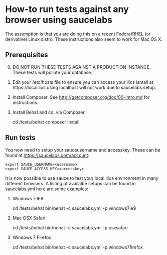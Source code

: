 How-to run tests against any browser using saucelabs
====================================================

The assumption is that you are doing this on a recent Fedora/RHEL (or derivative) Linux distro. These instructions also seem to work for Mac OS X.

Prerequisites
-------------

0. DO NOT RUN THESE TESTS AGAINST A PRODUCTION INSTANCE. These tests will pollute your database.

1. Edit your /etc/hosts file to ensure you can access your ilios isntall at https://localilios using localhost will not work due to saucelabs setup.

2. Install Composer. See http://getcomposer.org/doc/00-intro.md for instructions.

3. Install Behat and co. via Composer.

    cd <iliosroot>/tests/behat
    composer install

Run tests
---------
You now need to setup your sauceusername and accesskey.  These can be found at https://saucelabs.com/account:

    export SAUCE_USERNAME=<username>
    export SAUCE_ACCESS_KEY=<accesskey>

It is now possible to use sauce to test your local ilios environment in many different browsers.  A listing of availalbe setups can be found in saucelabs.yml
here are some examples:

1. Windows 7 IE9

    cd <iliosroot>/tests/behat
    bin/behat -c saucelabs.yml -p windows7ie9

2. Mac OSX Safari

    cd <iliosroot>/tests/behat
    bin/behat -c saucelabs.yml -p osxsafari

3. Windows 7 Firefox

    cd <iliosroot>/tests/behat
    bin/behat -c saucelabs.yml -p windows7firefox

